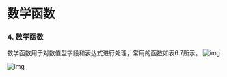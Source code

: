 # 数学函数

###  4. 数学函数  

数学函数用于对数值型字段和表达式进行处理，常用的函数如表6.7所示。
![img](https://img2018.cnblogs.com/blog/1427277/201906/1427277-20190621010227396-298987773.png)

![img](https://img2018.cnblogs.com/blog/1427277/201906/1427277-20190621010243561-363684744.png)

 

 